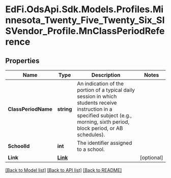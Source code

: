 # EdFi.OdsApi.Sdk.Models.Profiles.Minnesota_Twenty_Five_Twenty_Six_SISVendor_Profile.MnClassPeriodReference

## Properties

Name | Type | Description | Notes
------------ | ------------- | ------------- | -------------
**ClassPeriodName** | **string** | An indication of the portion of a typical daily session in which students receive instruction in a specified subject (e.g., morning, sixth period, block period, or AB schedules). | 
**SchoolId** | **int** | The identifier assigned to a school. | 
**Link** | [**Link**](Link.md) |  | [optional] 

[[Back to Model list]](../README.md#documentation-for-models) [[Back to API list]](../README.md#documentation-for-api-endpoints) [[Back to README]](../README.md)

